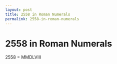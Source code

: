```yaml
---
layout: post
title: 2558 in Roman Numerals
permalink: 2558-in-roman-numerals
---
```


# 2558 in Roman Numerals

2558 = MMDLVIII
